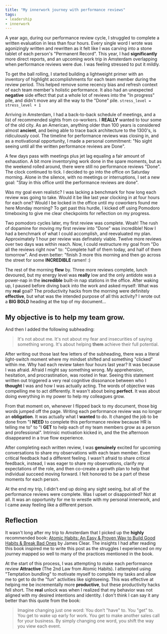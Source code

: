 ```yaml
---
title: "My innerwork journey with performance reviews"
tags:
- leadership
- innerwork
---
```


A year ago, during our performance review cycle, I struggled to complete a written evaluation in less than four hours.  Every single word I wrote was agonizingly written and rewritten as it felt like I was carving into a stone tablet of each person's "Permanent Record".  This year, I had __significantly__ more direct reports, and an upcoming work trip in Amsterdam overlapping when performance reviews were due.  I was feeling stressed to put it mildly.  

To get the ball rolling, I started building a lightweight primer with an inventory of highlight accomplishments for each team member during the review period.  This helped remove some recency bias and refresh context of each team member's holistic performance. It also had an unexpected __negative__ side effect that put a whole lot of reviews into the "In progress" pile, and didn't move any all the way to the "Done" pile.
`stress_level = stress_level + 1`

Arriving in Amsterdam, I had a back-to-back schedule of meetings, and a list of recommended sights from co-workers. I __REALLY__ wanted to tour some of the old city.  As an American, anything older than 100 years is considered almost __ancient__, and being able to trace back architecture to the 1300's, is ridiculously cool.  The timeline for performance reviews was closing in, and as a motivational opportunity, I made a personal commitment: "No sight seeing until all the written performance reviews are Done".

A few days pass with meetings plus jet lag equaling a fair amount of exhaustion.  A bit more inventorying work done in the spare moments, but as the weekend rolled around, there were still no performance reviews "Done".  The clock continued to tick.  I decided to go into the office on Saturday morning.  Alone in the silence, with no meetings or interruptions, I set a new goal: "Stay in this office until the performance reviews are done".  

Was my goal even realistic?  I was lacking a benchmark for how long each review was going to take.  Would it be like last year clocking in at four hours for each one?  Would I be locked in the office until my coworkers found me here Monday morning?  To get past this hurdle, I kicked off using Pomodoro timeboxing to give me clear checkpoints for reflection on my progress.  

Two pomodoro cycles later, my first review was complete.  Woah!  The rush of dopamine for moving my first review into "Done" was incredible!  Now I had a benchmark of what I could accomplish, and reevaluated my plan.  Approximately 1 hour per review was definately viable.  Twelve more reviews over two days was within reach.  Now, I could restructure my goal from "Do all the reviews right now" to: "Complete half of them today, and half of them tomorrow".  And even better: "finish 3 more this morning and then go across the street for some __INCREDIBLE__ ramen!  :)

The rest of the morning __flew__ by.  Three more reviews complete, lunch devoured, but my energy level was __really__ low and the only antidote was a power-nap in the **incredible** built-in nap stations in the office.  After waking up, I paused before diving back into the work and asked myself: What was my __real__ goal?  The productivity hacks from the morning were definitely __effective__, but what was the intended purpose of all this activity?  I wrote out a **BIG BOLD** heading at the top of my document... 

## My objective is to help my team __grow__.

And then I added the following subheading: 

> It's not about me.  It's not about my fear and insecurities of saying something wrong.  It's about helping __them__ achieve their full potential.

After writing out those last few letters of the subheading, there was a literal light-switch moment where my mindset shifted and something "clicked" within me.  Why had each review taken four hours last year?  It was because I was afraid.  Afraid I might say something wrong.  My apprehension, hesitation, and procrastination, was rooted in fear.  Seeing this statement written out triggered a very real cognitive dissonance between who I __thought__ I was and how I was actually acting.  The words of objective was compelling me to act differently.  It wasn't about being __perfect__.  It was about doing everything in my power to help my colleagues grow.

From that moment on, whenever I flipped back to my document, those big words jumped off the page.  Writing each performance review was no longer an __obligation__.  It was actually what I __wanted__ to do.  It changed the job to be done from "I __NEED__ to complete this performance review because HR is telling me to" to "I __GET__ to help each of my team members grow as a person and professional".  Intrinsic motivation kicked in, and the the afternoon disappeared in a true flow experience.  

After completing each written review, I was __genuinely__ excited for upcoming conversations to share my observations with each team member.  Even critical feedback had a different feeling.  I wasn't afraid to share critical feedback, instead, I was eager to share my observations, clarify my expectations of the role, and then co-create a growth plan to help that individual succeed moving forward.  I felt honored to be a part of these moments for each person.

At the end my trip, I didn't end up doing any sight seeing, but all of the performance reviews were complete.  Was I upset or disappointed?  Not at all.  It was an opportunity for me to wrestle with my personal innerwork, and I came away feeling like a different person.

## Reflection
It wasn't long after my trip to Amsterdam that I picked up the __highly__ recommended book: [Atomic Habits: An Easy & Proven Way to Build Good Habits & Break Bad Ones](https://www.amazon.com/Atomic-Habits-Proven-Build-Break-ebook/dp/B07D23CFGR/ref=sr_1_1?keywords=atomic+habits&qid=1657545907&sr=8-1) by James Clear.  The insights I had after reading this book inspired me to write this post as the struggles I experienced on my journey mapped so well to many of the practices mentioned in the book.

At the start of this process, I was attempting to make each performance review **Attractive** (The 2nd Law from Atomic Habits).  I attempted using "Temptation bundling" to motivate myself to complete my tasks and allow me to get to do the "fun" activities like sightseeing.  This was effective at helping me be incrementally more __productive__, but these productivity hacks fell short.  The __real__ unlock was when I realized that my behavior was not aligned with my desired intentions and identity.  I don't think I can say it any better than this quote from the book:

> Imagine changing just one word: You don’t "have" to. You "get" to. You get to wake up early for work. You get to make another sales call for your business. By simply changing one word, you shift the way you view each event.

